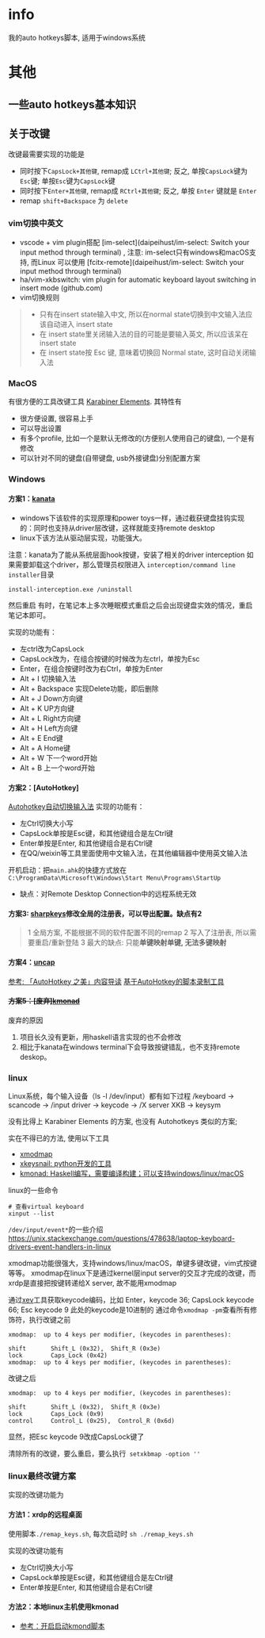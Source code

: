 # info
我的auto hotkeys脚本, 适用于windows系统


# 其他
## 一些auto hotkeys基本知识
## 关于改键
改键最需要实现的功能是
- 同时按下`CapsLock+其他键`, remap成 `LCtrl+其他键`; 反之, 单按`CapsLock`键为`Esc`键; 单按`Esc`键为`CapsLock`键
- 同时按下`Enter+其他键`, remap成 `RCtrl+其他键`; 反之, 单按 `Enter` 键就是 `Enter`
- remap `shift+Backspace` 为 `delete`

### vim切换中英文
- vscode + vim plugin搭配 [im-select](daipeihust/im-select: Switch your input method through terminal) , 注意: im-select只有windows和macOS支持, 而Linux 可以使用 [fcitx-remote](daipeihust/im-select: Switch your input method through terminal)
- ha/vim-xkbswitch: vim plugin for automatic keyboard layout switching in insert mode (github.com)
- vim切换规则
>- 只有在insert state输入中文, 所以在normal state切换到中文输入法应该自动进入 insert state
>- 在 insert state里关闭输入法的目的可能是要输入英文, 所以应该呆在 insert state
>- 在 insert state按 Esc 键, 意味着切换回 Normal state, 这时自动关闭输入法


### MacOS
有很方便的工具改键工具 [Karabiner Elements](https://github.com/pqrs-org/Karabiner-Elements). 其特性有
- 很方便设置, 很容易上手
- 可以导出设置
- 有多个profile, 比如一个是默认无修改的(方便别人使用自己的键盘), 一个是有修改
- 可以针对不同的键盘(自带键盘, usb外接键盘)分别配置方案

### Windows

#### 方案1：[kanata](https://github.com/kmonad/kmonad)
- windows下该软件的实现原理和power toys一样，通过截获键盘挂钩实现的：同时也支持从driver层改键，这样就能支持remote desktop
- linux下该方法从驱动层实现，功能强大。

注意：kanata为了能从系统层面hook按键，安装了相关的driver interception
如果需要卸载这个driver，那么管理员权限进入 `interception/command line installer`目录
```
install-interception.exe /uninstall
```
然后重启
有时，在笔记本上多次睡眠模式重启之后会出现键盘实效的情况，重启笔记本即可。

实现的功能有：
- 左ctrl改为CapsLock
- CapsLock改为，在组合按键的时候改为左ctrl，单按为Esc
- Enter，在组合按键时改为右Ctrl，单按为Enter
- Alt + I  切换输入法
- Alt + Backspace 实现Delete功能，即后删除
- Alt + J Down方向键
- Alt + K UP方向键
- Alt + L Right方向键
- Alt + H Left方向键
- Alt + E End键
- Alt + A Home键
- Alt + W 下一个word开始
- Alt + B 上一个word开始

#### 方案2：[AutoHotkey]
[Autohotkey自动切换输入法](https://github.com/lspcieee/lspcieee_ahk)
实现的功能有：
- 左Ctrl切换大小写
- CapsLock单按是Esc键，和其他键组合是左Ctrl键
- Enter单按是Enter, 和其他键组合是右Ctrl键
- 在QQ/weixin等工具里面使用中文输入法，在其他编辑器中使用英文输入法

开机启动：把`main.ahk`的快捷方式放在`C:\ProgramData\Microsoft\Windows\Start Menu\Programs\StartUp`


- 缺点：对Remote Desktop Connection中的远程系统无效

#### 方案3: [sharpkeys](https://github.com/randyrants/sharpkeys)修改全局的注册表，可以导出配置。缺点有2
>1 全局方案, 不能根据不同的软件配置不同的remap
>2 写入了注册表, 所以需要重启/重新登陆
>3 最大的缺点: 只能**单键映射单键, 无法多键映射**

#### 方案4：[uncap](https://github.com/susam/uncap)

[参考: 「AutoHotkey 之美」内容导读](https://zhuanlan.zhihu.com/p/19829548)
[基于AutoHotkey的脚本录制工具](https://www.macrocreator.com/)

#### ~~方案5：[废弃][kmonad](https://github.com/kmonad/kmonad)~~
废弃的原因
1. 项目长久没有更新，用haskell语言实现的也不会修改
2. 相比于kanata在windows terminal下会导致按键错乱，也不支持remote deskop。

### linux
Linux系统，每个输入设备（ls -l /dev/input）都有如下过程
/keyboard ->  scancode -> /input driver  ->  keycode  ->  /X server XKB  ->   keysym


没有比得上 Karabiner Elements 的方案, 也没有 Autohotkeys 类似的方案; 


实在不得已的方法, 使用以下工具
- [xmodmap](https://wiki.archlinux.org/title/Xmodmap)
- [xkeysnail: python开发的工具](https://github.com/mooz/xkeysnail)
- [kmonad: Haskell编写，需要编译构建；可以支持windows/linux/macOS](https://github.com/kmonad/kmonad)

linux的一些命令
```shell
# 查看virtual keyboard
xinput --list
```

`/dev/input/event*`的一些介绍
https://unix.stackexchange.com/questions/478638/laptop-keyboard-drivers-event-handlers-in-linux

xmodmap功能很强大，支持windows/linux/macOS，单键多键改键，vim式按键等等。
xmodmap在linux下是通过kernel层input server的交互才完成的改键，而xrdp是直接把按键转递给X server, 故不能用xmodmap

通过[xev](https://www.cnblogs.com/yinheyi/p/10146900.html)工具获取keycode编码，比如
Enter，keycode 36; CapsLock keycode 66; Esc keycode 9
此处的keycode是10进制的
通过命令`xmodmap -pm`查看所有修饰符，执行改键之前
```
xmodmap:  up to 4 keys per modifier, (keycodes in parentheses):

shift       Shift_L (0x32),  Shift_R (0x3e)
lock        Caps_Lock (0x42)
xmodmap:  up to 4 keys per modifier, (keycodes in parentheses):
```
改键之后
```
xmodmap:  up to 4 keys per modifier, (keycodes in parentheses):

shift       Shift_L (0x32),  Shift_R (0x3e)
lock        Caps_Lock (0x9)
control     Control_L (0x25),  Control_R (0x6d)
```
显然，把Esc keycode 9改成CapsLock键了


清除所有的改键，要么重启，要么执行` setxkbmap -option ''`

### linux最终改键方案
实现的改键功能为
#### 方法1：xrdp的远程桌面
使用脚本`./remap_keys.sh`, 每次启动时 `sh ./remap_keys.sh`

实现的改键功能有
- 左Ctrl切换大小写
- CapsLock单按是Esc键，和其他键组合是左Ctrl键
- Enter单按是Enter, 和其他键组合是右Ctrl键

#### 方法2：本地linux主机使用kmonad
- [参考：开启启动kmond脚本](https://github.com/kmonad/kmonad/tree/master/startup)
